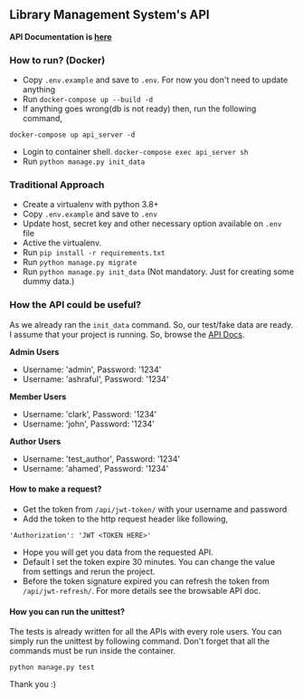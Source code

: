 ## Library Management System's API

**API Documentation is <a target="_blank" href="/docs/">here</a>**

### How to run? (Docker)
* Copy `.env.example` and save to `.env`. For now you don't need to update anything
* Run `docker-compose up --build -d`
* If anything goes wrong(db is not ready) then, run the following command,
```
docker-compose up api_server -d
```
* Login to container shell. `docker-compose exec api_server sh`
* Run `python manage.py init_data`

### Traditional Approach
* Create a virtualenv with python 3.8+
* Copy `.env.example` and save to `.env`
* Update host, secret key and other necessary option available on `.env` file
* Active the virtualenv.
* Run `pip install -r requirements.txt`
* Run `python manage.py migrate`
* Run `python manage.py init_data` (Not mandatory. Just for creating some dummy data.)

### How the API could be useful?
As we already ran the `init_data` command. So, our test/fake data are ready. I assume that your project is running.
So, browse the <a target="_blank" href="/docs/">API Docs</a>.

**Admin Users**  
* Username: 'admin', Password: '1234'   
* Username: 'ashraful', Password: '1234'    

**Member Users**  
* Username: 'clark', Password: '1234'   
* Username: 'john', Password: '1234'   

**Author Users**  
* Username: 'test_author', Password: '1234'   
* Username: 'ahamed', Password: '1234'   

#### How to make a request?
* Get the token from `/api/jwt-token/` with your username and password
* Add the token to the http request header like following,
```
'Authorization': 'JWT <TOKEN HERE>'
```
* Hope you will get you data from the requested API.
* Default I set the token expire 30 minutes. You can change the value from settings and rerun the project.
* Before the token signature expired you can refresh the token from `/api/jwt-refresh/`. For more details see the browsable API doc.

#### How you can run the unittest?
The tests is already written for all the APIs with every role users. You can simply run the unittest by following command. 
Don't forget that all the commands must be run inside the container.  
```
python manage.py test 
```

Thank you :)
